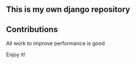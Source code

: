 This is my own django repository
------------------------

Contributions
------------------------

All work to improve performance is good

Enjoy it!
